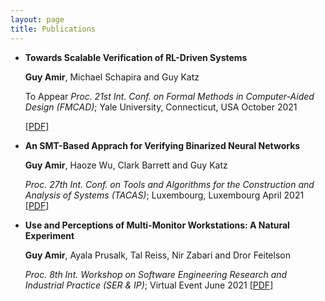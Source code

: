 ```yaml
---
layout: page
title: Publications
---
```

-  **Towards Scalable Verification of RL-Driven Systems**

   **Guy Amir**, Michael Schapira and Guy Katz
 
   To Appear
   _Proc. 21st Int. Conf. on Formal Methods in Computer-Aided Design (FMCAD)_; 
   Yale University, Connecticut, USA
   October 2021
   
   [[PDF]](https://arxiv.org/pdf/2105.11931)



-  **An SMT-Based Apprach for Verifying Binarized Neural Networks**

   **Guy Amir**, Haoze Wu, Clark Barrett and Guy Katz

   _Proc. 27th Int. Conf. on Tools and Algorithms for the Construction and Analysis of
   Systems (TACAS)_;
   Luxembourg, Luxembourg 
   April 2021
   [[PDF]](https://827193a1-9da3-43a4-95c8-2d597121b1ef.filesusr.com/ugd/e8497d_33aa3f89cb494f25a06310e283435ff2.pdf)





-  **Use and Perceptions of Multi-Monitor Workstations: A Natural Experiment**

   **Guy Amir**, Ayala Prusalk, Tal Reiss, Nir Zabari and Dror Feitelson

   _Proc. 8th Int. Workshop on Software Engineering Research and Industrial 
   Practice (SER & IP)_; 
   Virtual Event
   June 2021
   [[PDF]](https://arxiv.org/pdf/2103.13198.pdf)


